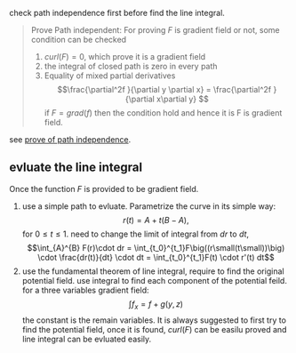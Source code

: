 check path independence first before find the line integral.
> Prove Path independent:
> For proving $F$ is gradient field or not, some condition can be checked
> 1. $curl(F) = 0$, which prove it is a gradient field
> 2.  the integral of closed path is zero in every path
> 3. Equality of mixed partial derivatives
> $$\frac{\partial^2f }{\partial y \partial x} = \frac{\partial^2f }{\partial x\partial y}   $$
> if $F =grad(f)$ then the condition hold and hence it is F is gradient field.

see [prove of path independence](./line_integral.md).

## evluate the line integral
Once the function $F$ is provided to be gradient field.
1. use a simple path to evluate. Parametrize the curve in its simple way: $$r(t) 
   = A + t(B-A),$$ for $0≤t≤1$.
   need to change the limit of integral from $dr$ to $dt$, $$\int_{A}^{B} F(r)\cdot dr 
   = \int_{t_0}^{t_1}F\big((r\small(t\small))\big) \cdot \frac{dr(t)}{dt} \cdot 
   dt = \int_{t_0}^{t_1}F(t) \cdot r'(t) dt$$
2. use the fundamental theorem of line integral, require to find the original 
   potential field.
   use integral to find each component of the potential feild.
   for a three variables gradient field:
   $$\int f_x = f + g(y,z)$$
   the constant is the remain variables.
It is always suggested to first try to find the potential field, once it is 
found, $curl(F)$ can be easilu proved and line integral can be evluated easily.



